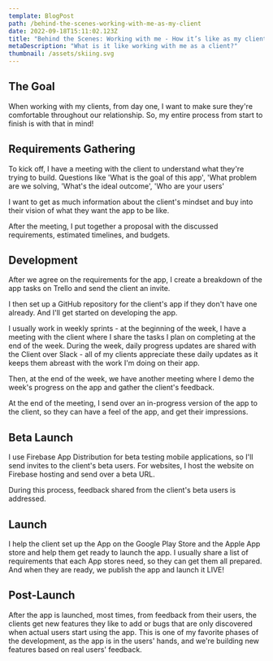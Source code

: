 ```yaml
---
template: BlogPost
path: /behind-the-scenes-working-with-me-as-my-client
date: 2022-09-18T15:11:02.123Z
title: "Behind the Scenes: Working with me - How it’s like as my client"
metaDescription: "What is it like working with me as a client?"
thumbnail: /assets/skiing.svg
---
```


## The Goal

When working with my clients, from day one, I want to make sure they're comfortable throughout our relationship. So, my entire process from start to finish is with that in mind!

## Requirements Gathering

To kick off, I have a meeting with the client to understand what they're trying to build. Questions like 'What is the goal of this app', 'What problem are we solving, 'What's the ideal outcome', 'Who are your users'

I want to get as much information about the client's mindset and buy into their vision of what they want the app to be like.

After the meeting, I put together a proposal with the discussed requirements, estimated timelines, and budgets.

## Development

After we agree on the requirements for the app, I create a breakdown of the app tasks on Trello and send the client an invite.

I then set up a GitHub repository for the client's app if they don't have one already. And I'll get started on developing the app.

I usually work in weekly sprints - at the beginning of the week, I have a meeting with the client where I share the tasks I plan on completing at the end of the week. During the week, daily progress updates are shared with the Client over Slack - all of my clients appreciate these daily updates as it keeps them abreast with the work I'm doing on their app.

Then, at the end of the week, we have another meeting where I demo the week's progress on the app and gather the client's feedback.

At the end of the meeting, I send over an in-progress version of the app to the client, so they can have a feel of the app, and get their impressions.

## Beta Launch

I use Firebase App Distribution for beta testing mobile applications, so I'll send invites to the client's beta users. For websites, I host the website on Firebase hosting and send over a beta URL.

During this process, feedback shared from the client's beta users is addressed.

## Launch

I help the client set up the App on the Google Play Store and the Apple App store and help them get ready to launch the app. I usually share a list of requirements that each App stores need, so they can get them all prepared.
And when they are ready, we publish the app and launch it LIVE!

## Post-Launch

After the app is launched, most times, from feedback from their users, the clients get new features they like to add or bugs that are only discovered when actual users start using the app.
This is one of my favorite phases of the development, as the app is in the users' hands, and we're building new features based on real users' feedback.
